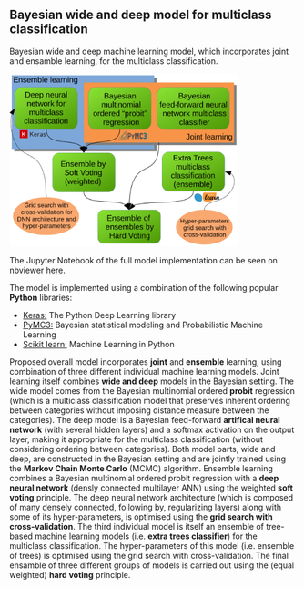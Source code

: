 ## Bayesian wide and deep model for multiclass classification

Bayesian wide and deep machine learning model, which incorporates joint and ensamble learning, for the multiclass classification.

<img src="diagram.png" alt="ML Model for multiclass classification" width="400"> 

The Jupyter Notebook of the full model implementation can be seen on nbviewer [here](https://nbviewer.jupyter.org/github/sarajcev/bayes_wide_deep/blob/master/bayes-wide-deep-multiclass.ipynb).

The model is implemented using a combination of the following popular **Python** libraries:
* [Keras:](https://keras.io/) The Python Deep Learning library
* [PyMC3:](http://docs.pymc.io/) Bayesian statistical modeling and Probabilistic Machine Learning
* [Scikit learn:](http://scikit-learn.org/stable/index.html) Machine Learning in Python

Proposed overall model incorporates **joint** and **ensemble** learning, using combination of three different individual machine learning models. Joint learning itself combines **wide and deep** models in the Bayesian setting. The wide model comes from the Bayesian multinomial ordered **probit** regression (which is a multiclass classification model that preserves inherent ordering between categories without imposing distance measure between the categories). The deep model is a Bayesian feed-forward **artifical neural network** (with several hidden layers) and a softmax activation on the output layer, making it appropriate for the multiclass classification (without considering ordering between categories). Both model parts, wide and deep, are constructed in the Bayesian setting and are jointly trained using the **Markov Chain Monte Carlo** (MCMC) algorithm. Ensemble learning combines a Bayesian multinomial ordered probit regression with a **deep neural network** (densly connected multilayer ANN) using the weighted **soft voting** principle. The deep neural network architecture (which is composed of many densely connected, following by, regularizing layers) along with some of its hyper-parameters, is optimised using the **grid search with cross-validation**. The third individual model is itself an ensemble of tree-based machine learning models (i.e. **extra trees classifier**) for the multiclass classification. The hyper-parameters of this model (i.e. ensemble of trees) is optimised using the grid search with cross-validation. The final ensamble of three different groups of models is carried out using the (equal weighted) **hard voting** principle.
